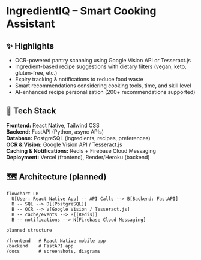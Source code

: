 # IngredientIQ – Smart Cooking Assistant

## ✨ Highlights
- OCR-powered pantry scanning using Google Vision API or Tesseract.js  
- Ingredient-based recipe suggestions with dietary filters (vegan, keto, gluten-free, etc.)  
- Expiry tracking & notifications to reduce food waste  
- Smart recommendations considering cooking tools, time, and skill level  
- AI-enhanced recipe personalization (200+ recommendations supported)  

## 🧱 Tech Stack
**Frontend:** React Native, Tailwind CSS  
**Backend:** FastAPI (Python, async APIs)  
**Database:** PostgreSQL (ingredients, recipes, preferences)  
**OCR & Vision:** Google Vision API / Tesseract.js  
**Caching & Notifications:** Redis + Firebase Cloud Messaging  
**Deployment:** Vercel (frontend), Render/Heroku (backend)  

## 🗺️ Architecture (planned)
```mermaid
flowchart LR
  U[User: React Native App] -- API Calls --> B[Backend: FastAPI]
  B -- SQL --> D[(PostgreSQL)]
  B -- OCR --> V[Google Vision / Tesseract.js]
  B -- cache/events --> R[(Redis)]
  B -- notifications --> N[Firebase Cloud Messaging]

planned structure

/frontend   # React Native mobile app
/backend    # FastAPI app
/docs       # screenshots, diagrams
